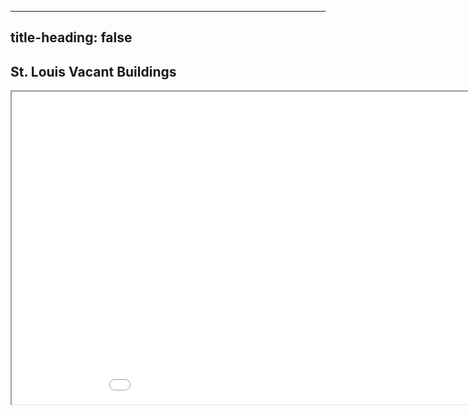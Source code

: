 
---
title-heading: false
---

## St. Louis Vacant Buildings


<iframe src="layout_test.html" height="500" width="1000"></iframe>


